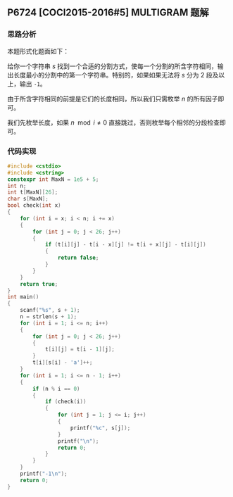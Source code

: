 ## P6724 [COCI2015-2016#5] MULTIGRAM 题解

### 思路分析

本题形式化题面如下：

给你一个字符串 $s$ 找到一个合适的分割方式，使每一个分割的所含字符相同，输出长度最小的分割中的第一个字符串。特别的，如果如果无法将 $s$ 分为 $2$ 段及以上，输出 $\texttt{-1}$。

由于所含字符相同的前提是它们的长度相同，所以我们只需枚举 $n$ 的所有因子即可。

我们先枚举长度，如果 $n \mod i \ne 0$ 直接跳过，否则枚举每个相邻的分段检查即可。

### 代码实现

```cpp
#include <cstdio>
#include <cstring>
constexpr int MaxN = 1e5 + 5;
int n;
int t[MaxN][26];
char s[MaxN];
bool check(int x)
{
    for (int i = x; i < n; i += x)
    {
        for (int j = 0; j < 26; j++)
        {
            if (t[i][j] - t[i - x][j] != t[i + x][j] - t[i][j])
            {
                return false;
            }
        }
    }
    return true;
}
int main()
{
    scanf("%s", s + 1);
    n = strlen(s + 1);
    for (int i = 1; i <= n; i++)
    {
        for (int j = 0; j < 26; j++)
        {
            t[i][j] = t[i - 1][j];
        }
        t[i][s[i] - 'a']++;
    }
    for (int i = 1; i <= n - 1; i++)
    {
        if (n % i == 0)
        {
            if (check(i))
            {
                for (int j = 1; j <= i; j++)
                {
                    printf("%c", s[j]);
                }
                printf("\n");
                return 0;
            }
        }
    }
    printf("-1\n");
    return 0;
}
```



